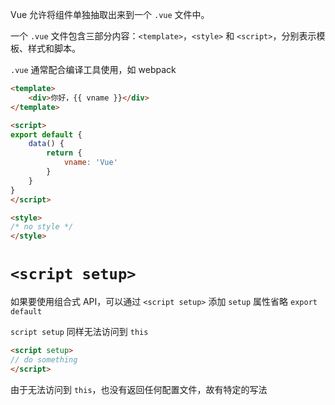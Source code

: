 Vue 允许将组件单独抽取出来到一个 `.vue` 文件中。

一个 `.vue` 文件包含三部分内容：`<template>`，`<style>` 和 `<script>`，分别表示模板、样式和脚本。

`.vue` 通常配合编译工具使用，如 <span data-type="text" parent-style="color: var(--b3-card-success-color);background-color: var(--b3-card-success-background);">webpack</span>

```html
<template>
    <div>你好，{{ vname }}</div>
</template>

<script>
export default {
    data() {
        return {
            vname: 'Vue'
        }
    }
}
</script>

<style>
/* no style */
</style>
```

# `<script setup>`

如果要使用组合式 API，可以通过 `<script setup>` 添加 `setup` 属性省略 `export default`

`script setup` 同样无法访问到 `this`

```html
<script setup>
// do something
</script>
```

由于无法访问到 `this`，也没有返回任何配置文件，故有特定的写法
